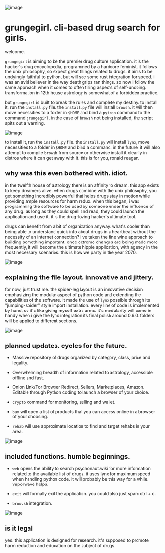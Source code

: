 ![image](https://user-images.githubusercontent.com/90430427/133154198-7da21197-0acb-43ac-8155-4d1edbcf3f02.png)

# grungegirl. cli-based drug search for girls.

welcome.

`grungegirl` is aiming to be the premier drug culture application. it is the hacker's drug encyclopedia, programmed by a hardcore feminist. it follows the unix philosophy, so expect great things related to drugs. it aims to be undyingly faithful to python, but will see some rust integration for speed. i was an avid believer in the way death grips ran things. so now i follow the same approach when it comes to often tiring aspects of self-undoing. transformation in 12th house astrology is somewhat of a forbidden practice. 

but `grungegirl` is built to break the rules and complete my destiny. to install it, run the `install.py` file. the `install.py` file will install `browsh`. it will then move necessities to a folder in `$HOME` and bind a `python` command to the command `grungegirl`. in the case of `browsh` not being installed, the script spits out a warning.


![image](https://user-images.githubusercontent.com/90430427/133360635-6154db5b-5693-4914-841e-ba87523ddde7.png)


to install it, run the `install.py` file. the `install.py` will install `lynx`, move necessities to a folder in `$HOME` and bind a command. in the future, it will also attempt to compile `browsh` from source or otherwise install it cleanly in distros where it can get away with it. this is for you, ronald reagan.

## why was this even bothered with. idiot.

in the twelfth house of astrology there is an affinity to dream. this app exists to keep dreamers alive. when drugs combine with the unix philosophy, you get something incredibly powerful that helps drugs stay in motion while providing ample resources for harm redux. when this began, i was programming the software to be used by someone under the influence of any drug. as long as they could spell and read, they could launch the application and use it. it is the drug-loving hacker's ultimate tool.

drugs can benefit from a bit of organization anyway. what's cooler than being able to understand quick info about drugs in a heartbeat without the necessity of an internet connection? i've taken the fine wine approach to building something important. once extreme changes are being made more frequently, it will become the ultimate hippie application, with agency in the most necessary scenarios. this is how we party in the year 2070. 

![image](https://media3.giphy.com/media/Mzbk57ev5eDafOiND3/giphy.gif?cid=790b76118dcca7306dbb271c0c89b018aa8e8ee363a94afd&rid=giphy.gif&ct=g)

## explaining the file layout. innovative and jittery.

for now, just trust me. the spider-leg layout is an innovative decision emphasizing the modular aspect of python code and extending the capabilities of the software. it made the use of `lynx` possible through its "jumping-spider" style import installation. every line of code is implemented by hand, so it's like giving myself extra arms. it's modularity will come in handy when i give the lynx integration its final polish around 0.6.0. folders will be applied to different sections. 

![image](https://user-images.githubusercontent.com/90430427/133361279-919c0133-e847-4602-ac44-0620a868b8bb.png)


## planned updates. cycles for the future.

- Massive repository of drugs organized by category, class, price and legality.
- Overwhelming breadth of information related to astrology, accessible offline and fast.
- Onion Link/Tor Browser Redirect, Sellers, Marketplaces, Amazon. Editable through Python coding to launch a browser of your choice.

- `crypto` command for monitoring, selling and wallet.
- `buy` will open a list of products that you can access online in a browser of your choosing.
- `rehab` will use approximate location to find and target rehabs in your area.


![image](https://user-images.githubusercontent.com/90430427/133165416-e009fb21-b4ca-46e4-b3d2-1b61543a1a41.png)

## included functions. humble beginnings.

- `web` opens the ability to search psychonaut.wiki for more information related to the available list of drugs. it uses lynx for maximum speed when handling python code. it will probably be this way for a while. vaporwave helps. 

- `exit` will formally exit the application. you could also just spam ctrl + c.

- `brow.sh` integration. 

![image](https://user-images.githubusercontent.com/90430427/133362528-8c613e06-56f8-40bf-b2fc-4b01bce7d19a.png)


## is it legal

yes. this application is designed for research. it's supposed to promote harm reduction and education on the subject of drugs.
